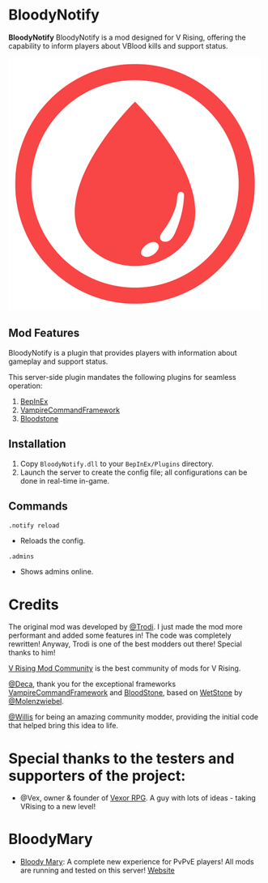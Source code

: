 # BloodyNotify

**BloodyNotify** BloodyNotify is a mod designed for V Rising, offering the capability to inform players about VBlood kills and support status.

![BloodyNotify](https://github.com/Backxtar/BloodyNotify/blob/main/Release/icon.png?raw=true)

## Mod Features
BloodyNotify is a plugin that provides players with information about gameplay and support status.

This server-side plugin mandates the following plugins for seamless operation:

1. [BepInEx](https://github.com/BepInEx/BepInEx)
2. [VampireCommandFramework](https://github.com/decaprime/VampireCommandFramework)
3. [Bloodstone](https://github.com/decaprime/Bloodstone)

## Installation
1. Copy `BloodyNotify.dll` to your `BepInEx/Plugins` directory.
2. Launch the server to create the config file; all configurations can be done in real-time in-game.

## Commands
```ansi
.notify reload
```
- Reloads the config.
```ansi
.admins
```
- Shows admins online.

# Credits

The original mod was developed by [@Trodi](https://github.com/oscarpedrero). I just made the mod more performant and added some features in! The code was completely rewritten! Anyway, Trodi is one of the best modders out there! Special thanks to him!

[V Rising Mod Community](https://discord.gg/vrisingmods) is the best community of mods for V Rising.

[@Deca](https://github.com/decaprime), thank you for the exceptional frameworks [VampireCommandFramework](https://github.com/decaprime/VampireCommandFramework) and [BloodStone](https://github.com/decaprime/Bloodstone), based on [WetStone](https://github.com/molenzwiebel/Wetstone) by [@Molenzwiebel](https://github.com/molenzwiebel).

[@Willis](https://github.com/emelonakos) for being an amazing community modder, providing the initial code that helped bring this idea to life.

# Special thanks to the testers and supporters of the project:

- @Vex, owner & founder of [Vexor RPG](https://discord.gg/JpVsKVvKNR). A guy with lots of ideas - taking VRising to a new level!

# BloodyMary
- [Bloody Mary](https://discord.gg/ndxr5GmeDD): A complete new experience for PvPvE players! All mods are running and tested on this server! [Website](https://bloody-mary.online/)
